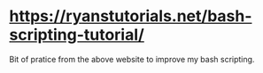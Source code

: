 # https://ryanstutorials.net/bash-scripting-tutorial/

Bit of pratice from the above website to improve my bash scripting.